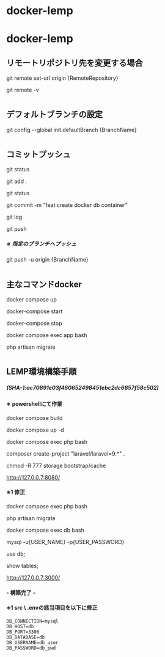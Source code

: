 # docker-lemp
# docker-lemp
## リモートリポジトリ先を変更する場合
git remote set-url origin {RemoteRepository}

git remote -v
#
## デフォルトブランチの設定
git config --global init.defaultBranch {BranchName}
#
## コミットプッシュ
git status

git add .

git status

git commit -m "feat create docker db container"

git log

git push
##### ※ 指定のブランチへプッシュ
git push -u origin {BranchName}
#
## 主なコマンドdocker
docker compose up

docker-compose start

docker-compose stop

docker compose exec app bash

php artisan migrate
#
## LEMP環境構築手順
##### (SHA-1:ac70891e03f460652498451ebc2dc6857f58c502)
#### ※ powershellにて作業
docker compose build

docker compose up -d

docker compose exec php bash

composer create-project "laravel/laravel=9.*" .

chmod -R 777 storage bootstrap/cache

http://127.0.0.7:8080/

#### ※1 修正

docker compose exec php bash

php artisan migrate

docker compose exec db bash

mysql -u{USER_NAME} -p{USER_PASSWORD}

use db;

show tables;

http://127.0.0.7:3000/

#### - 構築完了 -

#### ※1 src \ .envの該当項目を以下に修正
    DB_CONNECTION=mysql
    DB_HOST=db
    DB_PORT=3306
    DB_DATABASE=db
    DB_USERNAME=db_user
    DB_PASSWORD=db_pwd
